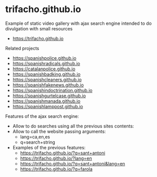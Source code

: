 # trifacho.github.io

Example of static video gallery with ajax search engine intended to do divulgation with small resources
- https://trifacho.github.io

Related projects
- https://spanishpolice.github.io
- https://spanishradicals.github.io
- https://catalanpolice.github.io
- https://spanishbadking.github.io
- https://spanishcleaners.github.io
- https://spanishfakenews.github.io
- https://spanishindoctrination.github.io
- https://spanishgurtelcase.github.io
- https://spanishmanada.github.io
- https://spanishlamppost.github.io

Features of the ajax search engine:
- Allow to do searches using all the previous sites contents:
- Allow to call the website passing arguments:
  - lang=ca,en,es
  - q=search+string
- Examples of the previous features:
  - https://trifacho.github.io/?q=sant+antoni
  - https://trifacho.github.io/?lang=en
  - https://trifacho.github.io/?q=sant+antoni&lang=en
  - https://trifacho.github.io/?q=farola

